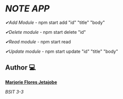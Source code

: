 # _NOTE APP_

 *✔Add Module* -
npm start add "id" "title" "body"


 *✔Delete module* -
 npm start delete "id"


 *✔Read module* -
  npm start read

 *✔Update module* -
  npm start update "id" "title" "body"

## Author 💻

[****Marjorie Flores Jetajobe****](https://github.com/Marjorhi)

 *BSIT 3-3*
